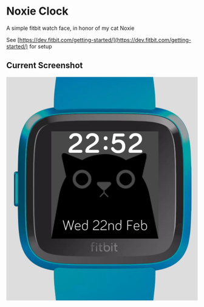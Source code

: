 # Noxie Clock

A simple fitbit watch face, in honor of my cat Noxie

See [https://dev.fitbit.com/getting-started/](https://dev.fitbit.com/getting-started/) for setup

## Current Screenshot

![Screenshot](https://github.com/mikeygray/noxie-clock/blob/master/resources/screenshot.png 'Screenshot')
